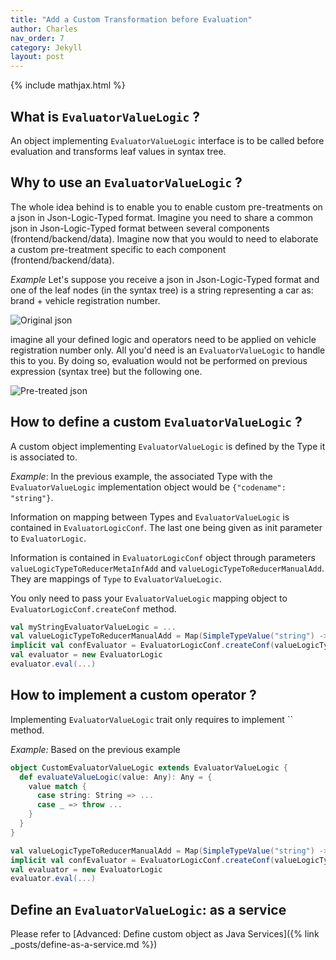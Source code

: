 ```yaml
---
title: "Add a Custom Transformation before Evaluation"
author: Charles
nav_order: 7
category: Jekyll
layout: post
---
```


{% include mathjax.html %}


## What is `EvaluatorValueLogic` ?

An object implementing `EvaluatorValueLogic` interface is to be called before evaluation
and transforms leaf values in syntax tree.

## Why to use an `EvaluatorValueLogic` ?

The whole idea behind is to enable you to enable custom pre-treatments on a json in
Json-Logic-Typed format.
Imagine you need to share a common json in Json-Logic-Typed format between several
components (frontend/backend/data). 
Imagine now that you would to need to elaborate a custom pre-treatment specific to
each component (frontend/backend/data).

*Example*
Let's suppose you receive a json in Json-Logic-Typed format and one of the leaf nodes
(in the syntax tree) is a string representing a car as: brand + vehicle registration number.

![Original json](assets/non-pretreated-json-logic-tree.png)

imagine all your defined logic and operators need to be applied on vehicle registration number
only. All you'd need is an `EvaluatorValueLogic` to handle this to you.
By doing so, evaluation would not be performed on previous expression (syntax tree) but the
following one.

![Pre-treated json](assets/pretreated-json-logic-tree.png)


## How to define a custom `EvaluatorValueLogic` ?

A custom object implementing `EvaluatorValueLogic` is defined by the Type it is associated
to.

*Example*:
In the previous example, the associated Type with the `EvaluatorValueLogic` implementation object
would be `{"codename": "string"}`.


Information on mapping between Types and `EvaluatorValueLogic` is contained in `EvaluatorLogicConf`.
The last one being given as init parameter to `EvaluatorLogic`.

Information is contained in `EvaluatorLogicConf` object through parameters
`valueLogicTypeToReducerMetaInfAdd` and `valueLogicTypeToReducerManualAdd`.
They are mappings of `Type` to `EvaluatorValueLogic`.


You only need to pass your `EvaluatorValueLogic` mapping object to `EvaluatorLogicConf.createConf` method.
```scala
val myStringEvaluatorValueLogic = ...
val valueLogicTypeToReducerManualAdd = Map(SimpleTypeValue("string") -> myStringEvaluatorValueLogic)
implicit val confEvaluator = EvaluatorLogicConf.createConf(valueLogicTypeToReducerManualAdd=valueLogicTypeToReducerManualAdd)
val evaluator = new EvaluatorLogic
evaluator.eval(...)
```

## How to implement a custom operator ?

Implementing `EvaluatorValueLogic` trait only requires to implement `` method.

*Example:*
Based on the previous example
```scala
object CustomEvaluatorValueLogic extends EvaluatorValueLogic {
  def evaluateValueLogic(value: Any): Any = {
    value match {
      case string: String => ...
      case _ => throw ...
    }
  }
}

val valueLogicTypeToReducerManualAdd = Map(SimpleTypeValue("string") -> CustomEvaluatorValueLogic)
implicit val confEvaluator = EvaluatorLogicConf.createConf(valueLogicTypeToReducerManualAdd=valueLogicTypeToReducerManualAdd)
val evaluator = new EvaluatorLogic
evaluator.eval(...)
```

## Define an `EvaluatorValueLogic`: as a service

Please refer to [Advanced: Define custom object as Java Services]({% link _posts/define-as-a-service.md %})




